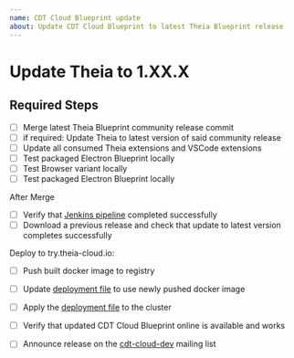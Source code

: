 ```yaml
---
name: CDT Cloud Blueprint update
about: Update CDT Cloud Blueprint to latest Theia Blueprint release
---
```


<!-- Please replace the version below with the desired version. -->
# Update Theia to 1.XX.X

## Required Steps

- [ ] Merge latest Theia Blueprint community release commit
- [ ] if required: Update Theia to latest version of said community release
- [ ] Update all consumed Theia extensions and VSCode extensions
- [ ] Test packaged Electron Blueprint locally
- [ ] Test Browser variant locally
- [ ] Test packaged Electron Blueprint locally

After Merge

- [ ] Verify that [Jenkins pipeline](https://ci.eclipse.org/theia/job/TheiaCDTCloud/job/master/) completed successfully
- [ ] Download a previous release and check that update to latest version completes successfully

Deploy to try.theia-cloud.io:

- [ ] Push built docker image to registry
- [ ] Update [deployment file](https://github.com/eclipsesource/theia-cloud/blob/main/demo/k8s/appdefinitions/cdt.yaml) to use newly pushed docker image
- [ ] Apply the [deployment file](https://github.com/eclipsesource/theia-cloud/blob/main/demo/k8s/appdefinitions/cdt.yaml) to the cluster
- [ ] Verify that updated CDT Cloud Blueprint online is available and works

- [ ] Announce release on the [cdt-cloud-dev](https://accounts.eclipse.org/mailing-list/cdt-cloud-dev) mailing list
